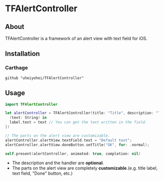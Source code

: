 # TFAlertController

## About

TFAlertController is a framework of an alert view with text field for iOS.

## Installation

### Carthage
`github "uheiyohei/TFAlertController"`

## Usage
```Swift
import TFAlertController

let alertController = TFAlertController(title: "Title", description: "The description of the alert." handler: {
  (text: String) in
  label.text = text // You can get the text written in the field.
})

// The parts on the alert view are customizable.
alertController.alertView.textField.text = "Default text";
alertController.alertView.doneButton.setTitle("OK", for: .normal);

self.present(alertController, animated: true, completion: nil)

```

* The description and the handler are **optional**.
* The parts on the alert view are completely **customizable**.(e.g. title label, text field, "Done" button, etc.)
